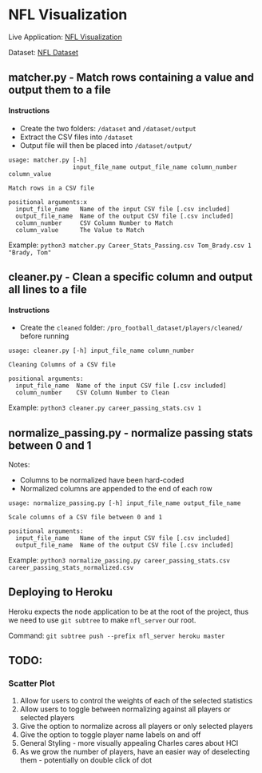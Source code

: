 # NFL Visualization

Live Application: [NFL Visualization](https://nflvis2019.herokuapp.com/)

Dataset: [NFL Dataset](https://www.kaggle.com/kendallgillies/nflstatistics)

## matcher.py - Match rows containing a value and output them to a file

#### Instructions
* Create the two folders: `/dataset` and `/dataset/output`
* Extract the CSV files into `/dataset`
* Output file will then be placed into `/dataset/output/`

```
usage: matcher.py [-h]
                  input_file_name output_file_name column_number column_value

Match rows in a CSV file

positional arguments:x
  input_file_name   Name of the input CSV file [.csv included]
  output_file_name  Name of the output CSV file [.csv included]
  column_number     CSV Column Number to Match
  column_value      The Value to Match
  ```

Example:  `python3 matcher.py Career_Stats_Passing.csv Tom_Brady.csv 1 "Brady, Tom"`

## cleaner.py - Clean a specific column and output all lines to a file

#### Instructions
* Create the `cleaned` folder: `/pro_football_dataset/players/cleaned/` before running

```
usage: cleaner.py [-h] input_file_name column_number

Cleaning Columns of a CSV file

positional arguments:
  input_file_name  Name of the input CSV file [.csv included]
  column_number    CSV Column Number to Clean
```
Example: `python3 cleaner.py career_passing_stats.csv 1`

## normalize_passing.py - normalize passing stats between 0 and 1
Notes:
* Columns to be normalized have been hard-coded
* Normalized columns are appended to the end of each row

```
usage: normalize_passing.py [-h] input_file_name output_file_name

Scale columns of a CSV file between 0 and 1

positional arguments:
  input_file_name   Name of the input CSV file [.csv included]
  output_file_name  Name of the output CSV file [.csv included]
```

Example: `python3 normalize_passing.py career_passing_stats.csv career_passing_stats_normalized.csv`

## Deploying to Heroku

Heroku expects the node application to be at the root of the project, thus we need to use `git subtree` to make `nfl_server` our root.

Command: `git subtree push --prefix nfl_server heroku master`

## TODO:

### Scatter Plot
1. Allow for users to control the weights of each of the selected statistics
2. Allow users to toggle between normalizing against all players or selected players
3. Give the option to normalize across all players or only selected players
4. Give the option to toggle player name labels on and off
5. General Styling - more visually appealing Charles cares about HCI
6. As we grow the number of players, have an easier way of deselecting them - potentially on double click of dot
